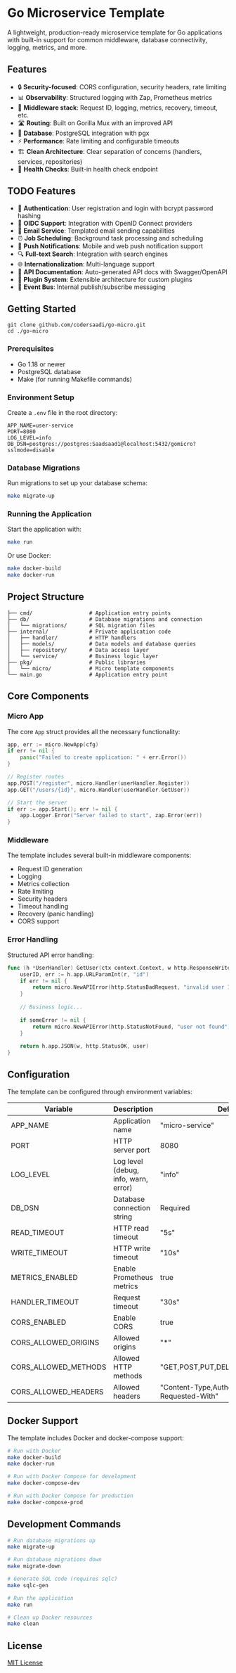 # Go Microservice Template

A lightweight, production-ready microservice template for Go applications with built-in support for common middleware, database connectivity, logging, metrics, and more.

## Features

- 🔒 **Security-focused**: CORS configuration, security headers, rate limiting
- 📊 **Observability**: Structured logging with Zap, Prometheus metrics
- 🔄 **Middleware stack**: Request ID, logging, metrics, recovery, timeout, etc.
- 🛣️ **Routing**: Built on Gorilla Mux with an improved API
- 💾 **Database**: PostgreSQL integration with pgx
- ⚡ **Performance**: Rate limiting and configurable timeouts
- 🏗️ **Clean Architecture**: Clear separation of concerns (handlers, services, repositories)
- 🧪 **Health Checks**: Built-in health check endpoint

## TODO Features

- 🔐 **Authentication**: User registration and login with bcrypt password hashing
- 🔑 **OIDC Support**: Integration with OpenID Connect providers
- 📧 **Email Service**: Templated email sending capabilities
- ⏰ **Job Scheduling**: Background task processing and scheduling
- 📱 **Push Notifications**: Mobile and web push notification support
- 🔍 **Full-text Search**: Integration with search engines
- 🌐 **Internationalization**: Multi-language support
- 📄 **API Documentation**: Auto-generated API docs with Swagger/OpenAPI
- 🧩 **Plugin System**: Extensible architecture for custom plugins
- 🔄 **Event Bus**: Internal publish/subscribe messaging

## Getting Started
```env
git clone github.com/codersaadi/go-micro.git 
cd ./go-micro
```

### Prerequisites

- Go 1.18 or newer
- PostgreSQL database
- Make (for running Makefile commands)

### Environment Setup

Create a `.env` file in the root directory:

```env
APP_NAME=user-service
PORT=8080
LOG_LEVEL=info
DB_DSN=postgres://postgres:Saadsaad1@localhost:5432/gomicro?sslmode=disable
```

### Database Migrations

Run migrations to set up your database schema:

```bash
make migrate-up
```

### Running the Application

Start the application with:

```bash
make run
```

Or use Docker:

```bash
make docker-build
make docker-run
```

## Project Structure

```
├── cmd/                  # Application entry points
├── db/                   # Database migrations and connection
│   └── migrations/       # SQL migration files
├── internal/             # Private application code
│   ├── handler/          # HTTP handlers
│   ├── models/           # Data models and database queries
│   ├── repository/       # Data access layer
│   └── service/          # Business logic layer
├── pkg/                  # Public libraries
│   └── micro/            # Micro template components
└── main.go               # Application entry point
```

## Core Components

### Micro App

The core `App` struct provides all the necessary functionality:

```go
app, err := micro.NewApp(cfg)
if err != nil {
    panic("Failed to create application: " + err.Error())
}

// Register routes
app.POST("/register", micro.Handler(userHandler.Register))
app.GET("/users/{id}", micro.Handler(userHandler.GetUser))

// Start the server
if err := app.Start(); err != nil {
    app.Logger.Error("Server failed to start", zap.Error(err))
}
```

### Middleware

The template includes several built-in middleware components:
- Request ID generation
- Logging
- Metrics collection
- Rate limiting
- Security headers
- Timeout handling
- Recovery (panic handling)
- CORS support

### Error Handling

Structured API error handling:

```go
func (h *UserHandler) GetUser(ctx context.Context, w http.ResponseWriter, r *http.Request) error {
    userID, err := h.app.URLParamInt(r, "id")
    if err != nil {
        return micro.NewAPIError(http.StatusBadRequest, "invalid user ID")
    }
    
    // Business logic...
    
    if someError != nil {
        return micro.NewAPIError(http.StatusNotFound, "user not found")
    }
    
    return h.app.JSON(w, http.StatusOK, user)
}
```

## Configuration

The template can be configured through environment variables:

| Variable | Description | Default |
|----------|-------------|---------|
| APP_NAME | Application name | "micro-service" |
| PORT | HTTP server port | 8080 |
| LOG_LEVEL | Log level (debug, info, warn, error) | "info" |
| DB_DSN | Database connection string | Required |
| READ_TIMEOUT | HTTP read timeout | "5s" |
| WRITE_TIMEOUT | HTTP write timeout | "10s" |
| METRICS_ENABLED | Enable Prometheus metrics | true |
| HANDLER_TIMEOUT | Request timeout | "30s" |
| CORS_ENABLED | Enable CORS | true |
| CORS_ALLOWED_ORIGINS | Allowed origins | "*" |
| CORS_ALLOWED_METHODS | Allowed HTTP methods | "GET,POST,PUT,DELETE,OPTIONS,HEAD" |
| CORS_ALLOWED_HEADERS | Allowed headers | "Content-Type,Authorization,X-Requested-With" |

## Docker Support

The template includes Docker and docker-compose support:

```bash
# Run with Docker
make docker-build
make docker-run

# Run with Docker Compose for development
make docker-compose-dev

# Run with Docker Compose for production
make docker-compose-prod
```

## Development Commands

```bash
# Run database migrations up
make migrate-up

# Run database migrations down
make migrate-down

# Generate SQL code (requires sqlc)
make sqlc-gen

# Run the application
make run

# Clean up Docker resources
make clean
```

## License

[MIT License](LICENSE)
